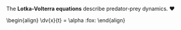 The **Lotka-Volterra equations** describe predator-prey dynamics. :heart:

\begin{align}
\dv{x}{t} = \alpha \:fox:
\end{align}